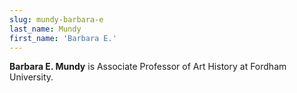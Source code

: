 ```yaml
---
slug: mundy-barbara-e
last_name: Mundy
first_name: 'Barbara E.'
---
```

**Barbara E. Mundy** is Associate Professor of Art History at Fordham University.